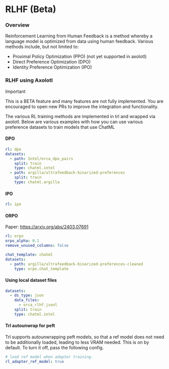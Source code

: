 # RLHF (Beta)

### Overview

Reinforcement Learning from Human Feedback is a method whereby a language model is optimized from data using human
feedback. Various methods include, but not limited to:

- Proximal Policy Optimization (PPO) (not yet supported in axolotl)
- Direct Preference Optimization (DPO)
- Identity Preference Optimization (IPO)


### RLHF using Axolotl

>[!IMPORTANT]
>This is a BETA feature and many features are not fully implemented. You are encouraged to open new PRs to improve the integration and functionality.

The various RL training methods are implemented in trl and wrapped via axolotl. Below are various examples with how you can use various preference datasets to train models that use ChatML

#### DPO
```yaml
rl: dpo
datasets:
  - path: Intel/orca_dpo_pairs
    split: train
    type: chatml.intel
  - path: argilla/ultrafeedback-binarized-preferences
    split: train
    type: chatml.argilla
```

#### IPO
```yaml
rl: ipo
```

#### ORPO

Paper: https://arxiv.org/abs/2403.07691

```yaml
rl: orpo
orpo_alpha: 0.1
remove_unused_columns: false

chat_template: chatml
datasets:
  - path: argilla/ultrafeedback-binarized-preferences-cleaned
    type: orpo.chat_template
```

#### Using local dataset files
```yaml
datasets:
  - ds_type: json
    data_files:
      - orca_rlhf.jsonl
    split: train
    type: chatml.intel
```

#### Trl autounwrap for peft

Trl supports autounwrapping peft models, so that a ref model does not need to be additionally loaded, leading to less VRAM needed. This is on by default. To turn it off, pass the following config.

```yaml
# load ref model when adapter training.
rl_adapter_ref_model: true
```
